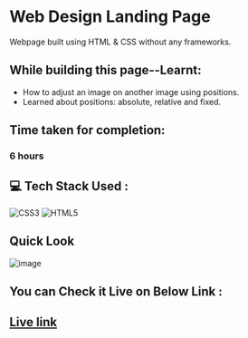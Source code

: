 # Web Design Landing Page
Webpage built using HTML &amp; CSS without any frameworks.

## While building this page--Learnt:
- How to adjust an image on another image using positions.
- Learned about positions: absolute, relative and fixed.

## Time taken for completion:
### 6 hours

## 💻 Tech Stack Used :

![CSS3](https://img.shields.io/badge/css3-%231572B6.svg?style=for-the-badge&logo=css3&logoColor=white) ![HTML5](https://img.shields.io/badge/html5-%23E34F26.svg?style=for-the-badge&logo=html5&logoColor=white)

## Quick Look
![image](https://user-images.githubusercontent.com/47134730/185795142-939203b0-09fe-4799-ae48-c2dda1b6fc88.png)

## You can Check it Live on Below Link :
## [Live link](https://6301b0bd73d2454bad1fa730--design-landing-p8.netlify.app/)
